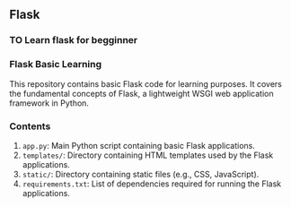 ## Flask
### TO Learn flask for begginner
### Flask Basic Learning

This repository contains basic Flask code for learning purposes. It covers the fundamental concepts of Flask, a lightweight WSGI web application framework in Python.

### Contents

1. `app.py`: Main Python script containing basic Flask applications.
2. `templates/`: Directory containing HTML templates used by the Flask applications.
3. `static/`: Directory containing static files (e.g., CSS, JavaScript).
4. `requirements.txt`: List of dependencies required for running the Flask applications.

